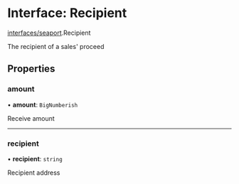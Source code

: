 # Interface: Recipient

[interfaces/seaport](../modules/interfaces_seaport.md).Recipient

The recipient of a sales' proceed

## Properties

### amount

• **amount**: `BigNumberish`

Receive amount

___

### recipient

• **recipient**: `string`

Recipient address
